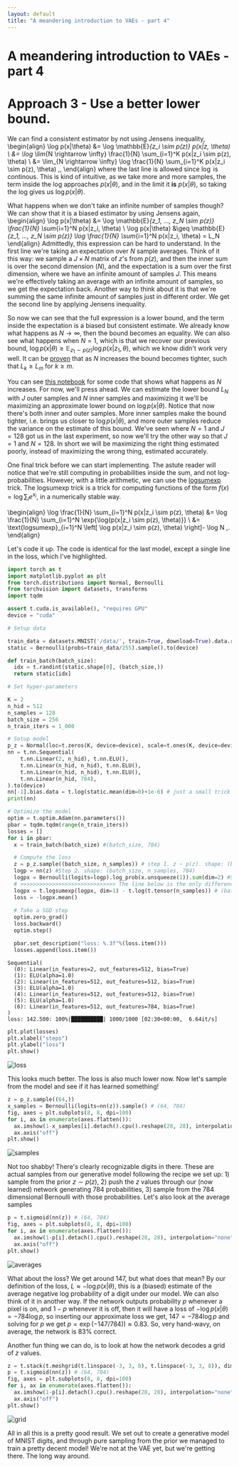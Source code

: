 ```yaml
---
layout: default
title: "A meandering introduction to VAEs - part 4"
---
```

# A meandering introduction to VAEs - part 4

# Approach 3 - Use a better lower bound.

We can find a consistent estimator by not using Jensens inequality,
\begin{align}
\log p(x|\theta) &= \log \mathbb{E}_{z_i \sim p(z)} p(x|z, \theta) \\
&= \log \lim_{N \rightarrow \infty} \frac{1}{N} \sum_{i=1}^K p(x|z_i \sim p(z), \theta) \\
&= \lim_{N \rightarrow \infty} \log \frac{1}{N} \sum_{i=1}^K p(x|z_i \sim p(z), \theta) \,,
\end{align}
where the last line is allowed since $\log$ is continous. This is kind of intuitive, as we take more and more samples, the term inside the log approaches $p(x|\theta)$, and in the limit it **is** $p(x|\theta)$, so taking the log gives us $\log p(x|\theta)$.

What happens when we don't take an infinite number of samples though? We can show that it is a biased estimator by using Jensens again,
\begin{align}
\log p(x|\theta) &= \log \mathbb{E}_{z_1, ..., z_N \sim p(z)} \frac{1}{N} \sum_{i=1}^N p(x|z_i, \theta) \\
\log p(x|\theta) &\geq \mathbb{E}_{z_1, ..., z_N \sim p(z)} \log \frac{1}{N} \sum_{i=1}^N p(x|z_i, \theta) = L_N
\end{align}
Admittedly, this expression can be hard to understand. In the first line we're taking an expectation over $N$ sample averages. Think of it this way: we sample a $J \times N$ matrix of $z$'s from $p(z)$, and then the inner sum is over the second dimension ($N$), and the expectation is a sum over the first dimension, where we have an infinite amount of samples $J$. This means we're effectively taking an average with an infinite amount of samples, so we get the expectation back. Another way to think about it is that we're summing the same infinite amount of samples just in different order. We get the second line by applying Jensens inequality.

So now we can see that the full expression is a lower bound, and the term inside the expectation is a biased but consistent estimate. We already know what happens as $N \rightarrow \infty$, then the bound becomes an equality. We can also see what happens when $N=1$, which is that we recover our previous bound, $\log p(x|\theta) \geq \mathbb{E}_{z_1 \sim p(z)} \log p(x|z_1, \theta)$, 
which we know didn't work very well. It can be [proven](https://arxiv.org/pdf/1509.00519.pdf) that as $N$ increases the bound becomes tighter, such that $L_k \geq L_m$ for $k \geq m$.

You can see [this notebook](https://colab.research.google.com/drive/1M_bCX7mtaUQd5m_35m6aWNaS-oVvAIsU?usp=sharing) for some code that shows what happens as $N$ increases. For now, we'll press ahead. We can estimate the lower bound $L_N$ with $J$ outer samples and $N$ inner samples and maximizing it we'll be maximizing an approximate lower bound on $\log p(x|\theta)$. Notice that now there's both inner and outer samples. More inner samples make the bound tighter, i.e. brings us closer to $\log p(x|\theta)$, and more outer samples reduce the variance on the estimate of this bound. We've seen where $N=1$ and $J=128$ got us in the last experiment, so now we'll try the other way so that $J=1$ and $N=128$. In short we will be maximizing the right thing estimated poorly, instead of maximizing the wrong thing, estimated accurately.

One final trick before we can start implementing. The astute reader will notice that we're still computing in probabilities inside the sum, and not log-probabilities. However, with a little arithmetic, we can use the [logsumexp](https://en.wikipedia.org/wiki/LogSumExp) trick. The logsumexp trick is a trick for computing functions of the form $f(x) = \log \sum_i e^{x_i}$, in a numerically stable way.

\begin{align}
\log \frac{1}{N} \sum_{i=1}^N p(x|z_i \sim p(z), \theta) &= \log \frac{1}{N} \sum_{i=1}^N \exp{\log{p(x|z_i \sim p(z), \theta)}} \\
&= \text{logsumexp}_{i=1}^N \left[ \log p(x|z_i \sim p(z), \theta) \right]- \log N \,.
\end{align}

Let's code it up. The code is identical for the last model, except a single line in the loss, which I've highlighted.

```python
import torch as t
import matplotlib.pyplot as plt
from torch.distributions import Normal, Bernoulli
from torchvision import datasets, transforms
import tqdm

assert t.cuda.is_available(), "requires GPU"
device = "cuda"

# Setup data

train_data = datasets.MNIST('/data/', train=True, download=True).data.reshape(-1, 28*28) # (60000, 784)
static = Bernoulli(probs=train_data/255).sample().to(device)

def train_batch(batch_size):
  idx = t.randint(static.shape[0], (batch_size,))
  return static[idx]

# Set hyper-parameters

K = 2
n_hid = 512
n_samples = 128
batch_size = 256
n_train_iters = 1_000

# Setup model
p_z = Normal(loc=t.zeros(K, device=device), scale=t.ones(K, device=device))
nn = t.nn.Sequential(
    t.nn.Linear(2, n_hid), t.nn.ELU(),
    t.nn.Linear(n_hid, n_hid), t.nn.ELU(),
    t.nn.Linear(n_hid, n_hid), t.nn.ELU(),
    t.nn.Linear(n_hid, 784),
).to(device)
nn[-1].bias.data = t.log(static.mean(dim=0)+1e-6) # just a small trick to speed up convergence
print(nn)

# Optimize the model
optim = t.optim.Adam(nn.parameters())
pbar = tqdm.tqdm(range(n_train_iters))
losses = []
for i in pbar:
  x = train_batch(batch_size) #(batch_size, 784)

  # Compute the loss
  z = p_z.sample((batch_size, n_samples)) # step 1. z ~ p(z). shape: (batch_size, n_samples, 2)
  logp = nn(z) #Step 2. shape: (batch_size, n_samples, 784)
  logpx = Bernoulli(logits=logp).log_prob(x.unsqueeze(1)).sum(dim=2) #Step 3. x ~ p(x | z, 𝜃). shape: (batch_size, n_samples) 
  # >>>>>>>>>>>>>>>>>>>>>>>>>>>>>> The line below is the only difference from the previous model! <<<<<<<<<<<<<<<<<<<<<<<<<<<<<<
  logpx = t.logsumexp(logpx, dim=1) - t.log(t.tensor(n_samples)) # (batch_size, ) 
  loss = -logpx.mean()
  
  # Take a SGD step
  optim.zero_grad()
  loss.backward()
  optim.step()

  pbar.set_description("loss: %.3f"%(loss.item()))
  losses.append(loss.item())
```

```
Sequential(
  (0): Linear(in_features=2, out_features=512, bias=True)
  (1): ELU(alpha=1.0)
  (2): Linear(in_features=512, out_features=512, bias=True)
  (3): ELU(alpha=1.0)
  (4): Linear(in_features=512, out_features=512, bias=True)
  (5): ELU(alpha=1.0)
  (6): Linear(in_features=512, out_features=784, bias=True)
)
loss: 142.500: 100%|██████████| 1000/1000 [02:30<00:00,  6.64it/s]
```

```python
plt.plot(losses)
plt.xlabel("steps")
plt.ylabel("loss")
plt.show()
```

![loss](/assets/prior-iwae-loss.png)

This looks much better. The loss is also much lower now. Now let's sample from the model and see if it has learned something!

```python
z = p_z.sample((64,))
x_samples = Bernoulli(logits=nn(z)).sample() # (64, 784)
fig, axes = plt.subplots(8, 8, dpi=100)
for i, ax in enumerate(axes.flatten()):
  ax.imshow(1-x_samples[i].detach().cpu().reshape(28, 28), interpolation="none", cmap="gray")
  ax.axis("off")
plt.show()
```

![samples](/assets/prior-iwae-samples.png)

Not too shabby! There's clearly recognizable digits in there. These are actual samples from our generative model following the recipe we set up: 1) sample from the prior $z \sim p(z)$, 2) push the $z$ values through our (now learned) network generating $784$ probabilities, 3) sample from the $784$ dimensional Bernoulli with those probabilities. Let's also look at the average samples

```python
p = t.sigmoid(nn(z)) # (64, 784)
fig, axes = plt.subplots(8, 8, dpi=100)
for i, ax in enumerate(axes.flatten()):
  ax.imshow(1-p[i].detach().cpu().reshape(28, 28), interpolation="none", cmap="gray")
  ax.axis("off")
plt.show()
```

![averages](/assets/prior-iwae-averages.png)

What about the loss? We get around 147, but what does that mean? By our definition of the loss, $L \approx -\log p(x|\theta)$, this is a (biased) estimate of the average negative log probability of a digit under our model. We can also think of it in another way. If the network outputs probability $p$ whenever a pixel is on, and $1-p$ whenever it is off, then it will have a loss of $-\log p(x|\theta) = -784\log p$, so inserting our approximate loss we get, $147 = -784\log p$ and solving for $p$ we get $p = \exp(-147/784)) \approx 0.83$. So, very hand-wavy, on average, the network is $83\%$ correct.

Another fun thing we can do, is to look at how the network decodes a grid of $z$ values.

```python
z = t.stack(t.meshgrid(t.linspace(-3, 3, 8), t.linspace(-3, 3, 8)), dim=2).reshape(-1, 2).to(device) #(64, 2)
p = t.sigmoid(nn(z)) # (64, 784)
fig, axes = plt.subplots(8, 8, dpi=100)
for i, ax in enumerate(axes.flatten()):
  ax.imshow(1-p[i].detach().cpu().reshape(28, 28), interpolation="none", cmap="gray")
  ax.axis("off")
plt.show()
```

![grid](/assets/prior-iwae-grid.png)

All in all this is a pretty good result. We set out to create a generative model of MNIST digits, and through pure sampling from the prior we managed to train a pretty decent model! 
We're not at the VAE yet, but we're getting there. The long way around.   